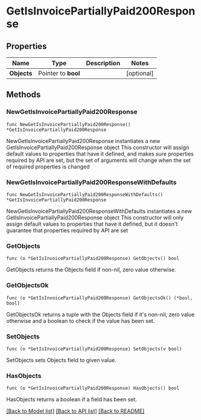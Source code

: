 # GetIsInvoicePartiallyPaid200Response

## Properties

Name | Type | Description | Notes
------------ | ------------- | ------------- | -------------
**Objects** | Pointer to **bool** |  | [optional] 

## Methods

### NewGetIsInvoicePartiallyPaid200Response

`func NewGetIsInvoicePartiallyPaid200Response() *GetIsInvoicePartiallyPaid200Response`

NewGetIsInvoicePartiallyPaid200Response instantiates a new GetIsInvoicePartiallyPaid200Response object
This constructor will assign default values to properties that have it defined,
and makes sure properties required by API are set, but the set of arguments
will change when the set of required properties is changed

### NewGetIsInvoicePartiallyPaid200ResponseWithDefaults

`func NewGetIsInvoicePartiallyPaid200ResponseWithDefaults() *GetIsInvoicePartiallyPaid200Response`

NewGetIsInvoicePartiallyPaid200ResponseWithDefaults instantiates a new GetIsInvoicePartiallyPaid200Response object
This constructor will only assign default values to properties that have it defined,
but it doesn't guarantee that properties required by API are set

### GetObjects

`func (o *GetIsInvoicePartiallyPaid200Response) GetObjects() bool`

GetObjects returns the Objects field if non-nil, zero value otherwise.

### GetObjectsOk

`func (o *GetIsInvoicePartiallyPaid200Response) GetObjectsOk() (*bool, bool)`

GetObjectsOk returns a tuple with the Objects field if it's non-nil, zero value otherwise
and a boolean to check if the value has been set.

### SetObjects

`func (o *GetIsInvoicePartiallyPaid200Response) SetObjects(v bool)`

SetObjects sets Objects field to given value.

### HasObjects

`func (o *GetIsInvoicePartiallyPaid200Response) HasObjects() bool`

HasObjects returns a boolean if a field has been set.


[[Back to Model list]](../README.md#documentation-for-models) [[Back to API list]](../README.md#documentation-for-api-endpoints) [[Back to README]](../README.md)


